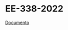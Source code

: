 # EE-338-2022

[Documento](https://raw.githubusercontent.com/aseic/assets/master/revision_curricular/docs/ee_338_2022/ee_338_2022.pdf)
